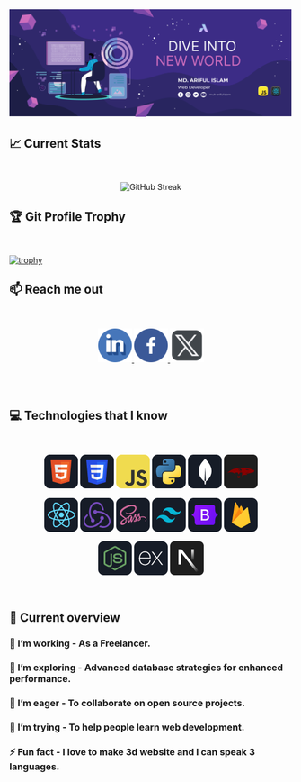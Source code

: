 <a href="https://www.facebook.com/muh.arifulislam/">
<img src="https://raw.githubusercontent.com/muh-arifulislam/muh-arifulislam/main/images/cover.png" />
</a>

## :chart_with_upwards_trend: Current Stats

<br />
<p align="center">
<img src="https://streak-stats.demolab.com?user=muh-arifulislam&theme=dark&sideNums=88EEF2&sideLabels=A2D5F2&dates=EBEBEB&ring=D4A5F9&fire=D4A5F9&currStreakNum=D4A5F9&currStreakLabel=D4A5F9" alt="GitHub Streak" />
</p>

## :trophy: Git Profile Trophy

<br />

[![trophy](https://github-profile-trophy.vercel.app/?username=muh-arifulislam&theme=onedark)](https://github.com/ryo-ma/github-profile-trophy)

## :mailbox: Reach me out

<br />

<p align="center">
<a href="https://www.linkedin.com/in/muh-arifulislam/" target="_blank" rel="noopener">
<img height="60px" width="60px" src="https://github.com/muh-arifulislam/muh-arifulislam/blob/main/images/icons/linkedin.png" alt="linkdin logo"/>
<a/>
<a href="https://www.facebook.com/muh.arifulislam/" target="_blank" rel="noopener">
<img height="60px" width="60px" src="https://github.com/muh-arifulislam/muh-arifulislam/blob/main/images/icons/facebook.png" alt="facebook logo"/>
<a/>
<a href="https://x.com/muh_arifulislam" target="_blank" rel="noopener">
<img height="60px" width="60px" src="https://github.com/muh-arifulislam/muh-arifulislam/blob/main/images/icons/x.png" alt="x logo"/>
<a/>
</p><br/>

<br />

## :computer: Technologies that I know

<br>
<p align="center">
<img src="https://github.com/muh-arifulislam/muh-arifulislam/blob/main/images/icons/HTML.png"/>
<img src="https://github.com/muh-arifulislam/muh-arifulislam/blob/main/images/icons/css.png"/>
<img src="https://github.com/muh-arifulislam/muh-arifulislam/blob/main/images/icons/JavaScript.png"/>
<img src="https://github.com/muh-arifulislam/muh-arifulislam/blob/main/images/icons/python.png"/>
<img src="https://github.com/muh-arifulislam/muh-arifulislam/blob/main/images/icons/mongo.png"/>
<img src="https://github.com/muh-arifulislam/muh-arifulislam/blob/main/images/icons/mongoose.png"/>
</p>
<p align="center">
<img src="https://github.com/muh-arifulislam/muh-arifulislam/blob/main/images/icons/react.png"/>
<img src="https://github.com/muh-arifulislam/muh-arifulislam/blob/main/images/icons/redux.png"/>
<img src="https://github.com/muh-arifulislam/muh-arifulislam/blob/main/images/icons/sass.png"/>
<img src="https://github.com/muh-arifulislam/muh-arifulislam/blob/main/images/icons/tailwind.png"/>
<img src="https://github.com/muh-arifulislam/muh-arifulislam/blob/main/images/icons/Bootsrap.png"/>
<img src="https://github.com/muh-arifulislam/muh-arifulislam/blob/main/images/icons/firebase.png"/>
</p>
<p align="center">
<img src="https://github.com/muh-arifulislam/muh-arifulislam/blob/main/images/icons/node.png"/>
<img src="https://github.com/muh-arifulislam/muh-arifulislam/blob/main/images/icons/express.png"/>
<img src="https://github.com/muh-arifulislam/muh-arifulislam/blob/main/images/icons/nextjs.png"/>
</p><br/>

## :eyes: Current overview

### 🔭 I’m working - As a Freelancer.

### 🌱 I’m exploring - Advanced database strategies for enhanced performance.

### 👯 I’m eager - To collaborate on open source projects.

### 🤔 I’m trying - To help people learn web development.

### ⚡ Fun fact - I love to make 3d website and I can speak 3 languages.

<br />
